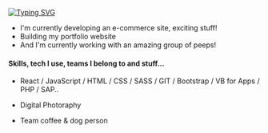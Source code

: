 
[![Typing SVG](https://readme-typing-svg.herokuapp.com?size=30&pause=1500&vCenter=true&multiline=true&width=700&height=140&lines=Hello!👋+My+name+is+Fernanda;I'm+a+Full+Stack+Developer)](https://git.io/typing-svg)


- I'm currently developing an e-commerce site, exciting stuff!
- Building my portfolio website
- And I'm currently working with an amazing group of peeps!

#### Skills, tech I use, teams I belong to and stuff...

- React / JavaScript / HTML / CSS / SASS / GIT / Bootstrap / VB for Apps / PHP / SAP..

- Digital Photoraphy

- Team coffee & dog person
